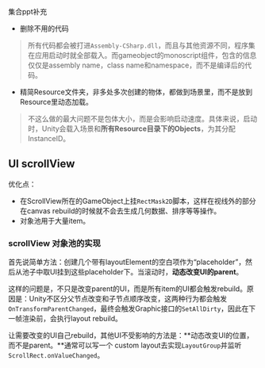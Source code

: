 集合ppt补充


- 删除不用的代码
> 所有代码都会被打进`Assembly-CSharp.dll`，而且与其他资源不同，程序集在应用启动时就全部载入。而gameobject的monoscript组件，包含的信息仅仅是assembly name，class name和namespace，而不是编译后的代码。

- 精简Resource文件夹，非多处多次创建的物体，都做到场景里，而不是放到Resource里动态加载。
> 不这么做的最大问题不是包体大小，而是会影响启动速度。具体来说，启动时，Unity会载入场景和**所有Resource目录下的Objects**，为其分配InstanceID。


## UI scrollView
优化点：
- 在ScrollView所在的GameObject上挂`RectMask2D`脚本，这样在视线外的部分在canvas rebuild的时候就不会去生成几何数据、排序等等操作。
- 对象池用于大量item。

### scrollView 对象池的实现
首先说简单方法：创建几个带有layoutElement的空白项作为“placeholder”，然后从池子中取UI挂到这些placeholder下。当滚动时，**动态改变UI的parent**。

这样的问题是，不只是改变parent的UI，而是所有item的UI都会触发rebuild。原因是：Unity不区分父节点改变和子节点顺序改变，这两种行为都会触发` OnTransformParentChanged`，最终会触发Graphic接口的`SetAllDirty`，因此在下一帧渲染前，会执行layout rebuild。

让需要改变的UI自己rebuild，其他UI不受影响的方法是：**动态改变UI的位置，而不是parent。**通常可以写一个 custom layout去实现`LayoutGroup`并监听`ScrollRect.onValueChanged`。